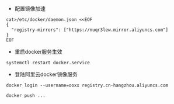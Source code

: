 - 配置镜像加速
```shell
cat>/etc/docker/daemon.json <<EOF
{
  "registry-mirrors": ["https://nuqr3lew.mirror.aliyuncs.com"]
}
EOF
```

- 重启docker服务生效
```shell
systemctl restart docker.service
```

- 登陆阿里云docker镜像服务
```shell
docker login --username=ooxx registry.cn-hangzhou.aliyuncs.com

docker push ...
```
